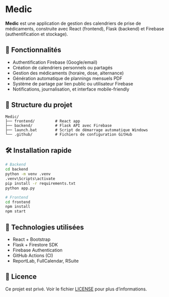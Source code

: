 # Medic

**Medic** est une application de gestion des calendriers de prise de médicaments, construite avec React (frontend), Flask (backend) et Firebase (authentification et stockage).

## 🚀 Fonctionnalités

- Authentification Firebase (Google/email)
- Création de calendriers personnels ou partagés
- Gestion des médicaments (horaire, dose, alternance)
- Génération automatique de plannings mensuels PDF
- Système de partage par lien public ou utilisateur Firebase
- Notifications, journalisation, et interface mobile-friendly

## 📁 Structure du projet

```
Medic/
├── frontend/         # React app
├── backend/          # Flask API avec Firebase
├── launch.bat        # Script de démarrage automatique Windows
└── .github/          # Fichiers de configuration GitHub
```

## 🛠️ Installation rapide

```bash
# Backend
cd backend
python -m venv .venv
.venv\Scripts\activate
pip install -r requirements.txt
python app.py

# Frontend
cd frontend
npm install
npm start
```

## 🧠 Technologies utilisées

- React + Bootstrap
- Flask + Firestore SDK
- Firebase Authentication
- GitHub Actions (CI)
- ReportLab, FullCalendar, RSuite

## 📄 Licence

Ce projet est privé. Voir le fichier [LICENSE](./LICENSE) pour plus d’informations.
